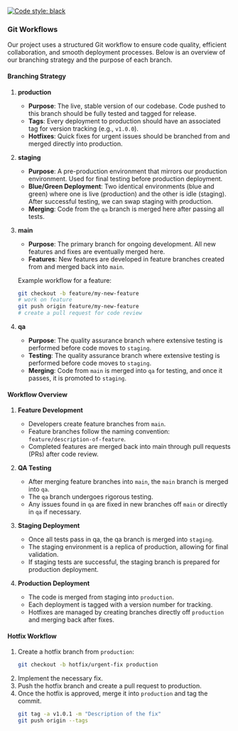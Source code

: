 
[![Code style: black](https://img.shields.io/badge/code%20style-black-000000.svg)](https://github.com/psf/black)

### Git Workflows

Our project uses a structured Git workflow to ensure code quality, efficient collaboration, and smooth deployment processes. Below is an overview of our branching strategy and the purpose of each branch.

#### Branching Strategy

1. **production**

   - **Purpose**: The live, stable version of our codebase. Code pushed to this branch should be fully tested and tagged for release.
   - **Tags**: Every deployment to production should have an associated tag for version tracking (e.g., `v1.0.0`).
   - **Hotfixes**: Quick fixes for urgent issues should be branched from and merged directly into production.

2. **staging**

   - **Purpose**: A pre-production environment that mirrors our production environment. Used for final testing before production deployment.
   - **Blue/Green Deployment**: Two identical environments (blue and green) where one is live (production) and the other is idle (staging). After successful testing, we can swap staging with production.
   - **Merging**: Code from the `qa` branch is merged here after passing all tests.

3. **main**

   - **Purpose**: The primary branch for ongoing development. All new features and fixes are eventually merged here.
   - **Features**: New features are developed in feature branches created from and merged back into `main`.

   Example workflow for a feature:

   ```bash
   git checkout -b feature/my-new-feature
   # work on feature
   git push origin feature/my-new-feature
   # create a pull request for code review
   ```

4. **qa**
   - **Purpose**: The quality assurance branch where extensive testing is performed before code moves to `staging`.
   - **Testing**: The quality assurance branch where extensive testing is performed before code moves to `staging`.
   - **Merging**: Code from `main` is merged into `qa` for testing, and once it passes, it is promoted to `staging`.

#### Workflow Overview

1. **Feature Development**

   - Developers create feature branches from `main`.
   - Feature branches follow the naming convention: `feature/description-of-feature`.
   - Completed features are merged back into main through pull requests (PRs) after code review.

2. **QA Testing**

   - After merging feature branches into `main`, the `main` branch is merged into `qa`.
   - The `qa` branch undergoes rigorous testing.
   - Any issues found in `qa` are fixed in new branches off `main` or directly in `qa` if necessary.

3. **Staging Deployment**

   - Once all tests pass in qa, the qa branch is merged into `staging`.
   - The staging environment is a replica of production, allowing for final validation.
   - If staging tests are successful, the staging branch is prepared for production deployment.

4. **Production Deployment**
   - The code is merged from staging into `production`.
   - Each deployment is tagged with a version number for tracking.
   - Hotfixes are managed by creating branches directly off `production` and merging back after fixes.

#### Hotfix Workflow

1. Create a hotfix branch from `production`:
   ```bash
   git checkout -b hotfix/urgent-fix production
   ```
2. Implement the necessary fix.
3. Push the hotfix branch and create a pull request to production.
4. Once the hotfix is approved, merge it into `production` and tag the commit.
   ```bash
   git tag -a v1.0.1 -m "Description of the fix"
   git push origin --tags
   ```
